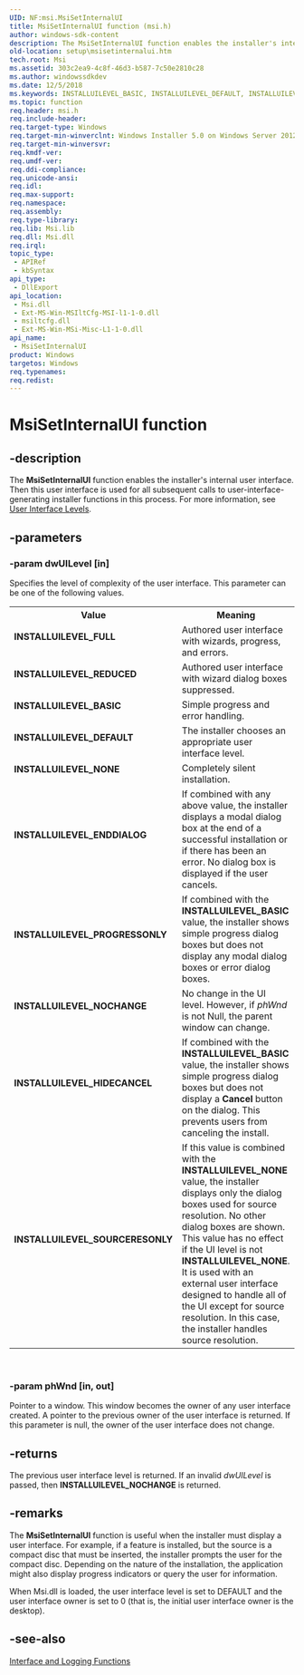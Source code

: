 ```yaml
---
UID: NF:msi.MsiSetInternalUI
title: MsiSetInternalUI function (msi.h)
author: windows-sdk-content
description: The MsiSetInternalUI function enables the installer's internal user interface. Then this user interface is used for all subsequent calls to user-interface-generating installer functions in this process. For more information, see User Interface Levels.
old-location: setup\msisetinternalui.htm
tech.root: Msi
ms.assetid: 303c2ea9-4c8f-46d3-b587-7c50e2810c28
ms.author: windowssdkdev
ms.date: 12/5/2018
ms.keywords: INSTALLUILEVEL_BASIC, INSTALLUILEVEL_DEFAULT, INSTALLUILEVEL_ENDDIALOG, INSTALLUILEVEL_FULL, INSTALLUILEVEL_HIDECANCEL, INSTALLUILEVEL_NOCHANGE, INSTALLUILEVEL_NONE, INSTALLUILEVEL_PROGRESSONLY, INSTALLUILEVEL_REDUCED, INSTALLUILEVEL_SOURCERESONLY, MsiSetInternalUI, MsiSetInternalUI function, _msi_msisetinternalui, msi/MsiSetInternalUI, setup.msisetinternalui
ms.topic: function
req.header: msi.h
req.include-header: 
req.target-type: Windows
req.target-min-winverclnt: Windows Installer 5.0 on Windows Server 2012, Windows 8, Windows Server 2008 R2 or Windows 7. Windows Installer 4.0 or Windows Installer 4.5 on   Windows Server 2008 or Windows Vista. See the Windows Installer Run-Time Requirements for information about the minimum Windows service pack that is required by a Windows Installer version.
req.target-min-winversvr: 
req.kmdf-ver: 
req.umdf-ver: 
req.ddi-compliance: 
req.unicode-ansi: 
req.idl: 
req.max-support: 
req.namespace: 
req.assembly: 
req.type-library: 
req.lib: Msi.lib
req.dll: Msi.dll
req.irql: 
topic_type:
 - APIRef
 - kbSyntax
api_type:
 - DllExport
api_location:
 - Msi.dll
 - Ext-MS-Win-MSIltCfg-MSI-l1-1-0.dll
 - msiltcfg.dll
 - Ext-MS-Win-MSi-Misc-L1-1-0.dll
api_name:
 - MsiSetInternalUI
product: Windows
targetos: Windows
req.typenames: 
req.redist: 
---
```


# MsiSetInternalUI function


## -description


The 
<b>MsiSetInternalUI</b> function enables the installer's internal user interface. Then this user interface is used for all subsequent calls to user-interface-generating installer functions in this process. For more information, see 
<a href="https://msdn.microsoft.com/9f5796a7-e244-4fc8-af85-52a147bb2c0b">User Interface Levels</a>.


## -parameters




### -param dwUILevel [in]

Specifies the level of complexity of the user interface. This parameter can be one of the following values.

<table>
<tr>
<th>Value</th>
<th>Meaning</th>
</tr>
<tr>
<td width="40%"><a id="INSTALLUILEVEL_FULL"></a><a id="installuilevel_full"></a><dl>
<dt><b>INSTALLUILEVEL_FULL</b></dt>
</dl>
</td>
<td width="60%">
Authored user interface with wizards, progress, and errors.

</td>
</tr>
<tr>
<td width="40%"><a id="INSTALLUILEVEL_REDUCED"></a><a id="installuilevel_reduced"></a><dl>
<dt><b>INSTALLUILEVEL_REDUCED</b></dt>
</dl>
</td>
<td width="60%">
Authored user interface with wizard dialog boxes suppressed.

</td>
</tr>
<tr>
<td width="40%"><a id="INSTALLUILEVEL_BASIC"></a><a id="installuilevel_basic"></a><dl>
<dt><b>INSTALLUILEVEL_BASIC</b></dt>
</dl>
</td>
<td width="60%">
Simple progress and error handling.

</td>
</tr>
<tr>
<td width="40%"><a id="INSTALLUILEVEL_DEFAULT"></a><a id="installuilevel_default"></a><dl>
<dt><b>INSTALLUILEVEL_DEFAULT</b></dt>
</dl>
</td>
<td width="60%">
The installer chooses an appropriate user interface level.

</td>
</tr>
<tr>
<td width="40%"><a id="INSTALLUILEVEL_NONE"></a><a id="installuilevel_none"></a><dl>
<dt><b>INSTALLUILEVEL_NONE</b></dt>
</dl>
</td>
<td width="60%">
Completely silent installation.

</td>
</tr>
<tr>
<td width="40%"><a id="INSTALLUILEVEL_ENDDIALOG"></a><a id="installuilevel_enddialog"></a><dl>
<dt><b>INSTALLUILEVEL_ENDDIALOG</b></dt>
</dl>
</td>
<td width="60%">
If combined with any above value, the installer displays a modal dialog box at the end of a successful installation or if there has been an error. No dialog box is displayed if the user cancels.

</td>
</tr>
<tr>
<td width="40%"><a id="INSTALLUILEVEL_PROGRESSONLY"></a><a id="installuilevel_progressonly"></a><dl>
<dt><b>INSTALLUILEVEL_PROGRESSONLY</b></dt>
</dl>
</td>
<td width="60%">
If combined with the <b>INSTALLUILEVEL_BASIC</b> value, the installer shows simple progress dialog boxes but does not display any modal dialog boxes or error dialog boxes.

</td>
</tr>
<tr>
<td width="40%"><a id="INSTALLUILEVEL_NOCHANGE"></a><a id="installuilevel_nochange"></a><dl>
<dt><b>INSTALLUILEVEL_NOCHANGE</b></dt>
</dl>
</td>
<td width="60%">
No change in the UI level. However, if <i>phWnd</i> is not Null, the parent window can change.

</td>
</tr>
<tr>
<td width="40%"><a id="INSTALLUILEVEL_HIDECANCEL"></a><a id="installuilevel_hidecancel"></a><dl>
<dt><b>INSTALLUILEVEL_HIDECANCEL</b></dt>
</dl>
</td>
<td width="60%">
If combined with the <b>INSTALLUILEVEL_BASIC</b> value, the installer shows simple progress dialog boxes but does not display a <b>Cancel</b> button on the dialog. This prevents users from canceling the install.

</td>
</tr>
<tr>
<td width="40%"><a id="INSTALLUILEVEL_SOURCERESONLY"></a><a id="installuilevel_sourceresonly"></a><dl>
<dt><b>INSTALLUILEVEL_SOURCERESONLY</b></dt>
</dl>
</td>
<td width="60%">
If this value is combined with the <b>INSTALLUILEVEL_NONE</b> value, the installer displays only the dialog boxes used for source resolution. No other dialog boxes are shown. This value has no effect if the UI level is not <b>INSTALLUILEVEL_NONE</b>. It is used with an external user interface designed to handle all of the UI except for source resolution. In this case, the installer handles source resolution.

</td>
</tr>
</table>
 


### -param phWnd [in, out]

Pointer to a window. This window becomes the owner of any user interface created. A pointer to the previous owner of the user interface is returned. If this parameter is null, the owner of the user interface does not change.


## -returns



The previous user interface level is returned. If an invalid <i>dwUILevel </i>is passed, then <b>INSTALLUILEVEL_NOCHANGE</b> is returned.




## -remarks



The 
<b>MsiSetInternalUI</b> function is useful when the installer must display a user interface. For example, if a feature is installed, but the source is a compact disc that must be inserted, the installer prompts the user for the compact disc. Depending on the nature of the installation, the application might also display progress indicators or query the user for information.

When Msi.dll is loaded, the user interface level is set to DEFAULT and the user interface owner is set to 0 (that is, the initial user interface owner is the desktop).




## -see-also




<a href="https://msdn.microsoft.com/en-us/library/Aa369426(v=VS.85).aspx">Interface and Logging Functions</a>
 

 

